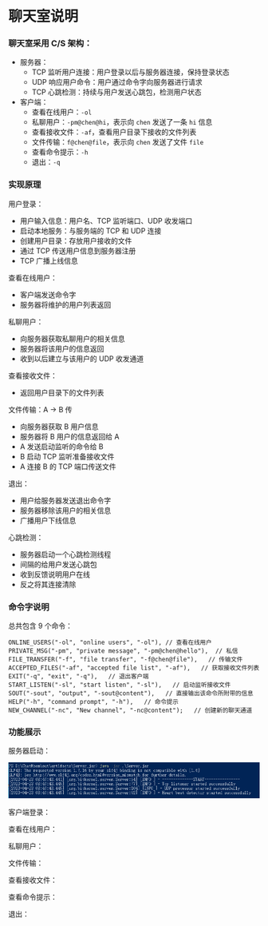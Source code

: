 # 聊天室说明

### 聊天室采用 C/S 架构：

- 服务器：
  - TCP 监听用户连接：用户登录以后与服务器连接，保持登录状态
  - UDP 响应用户命令：用户通过命令字向服务器进行请求
  - TCP 心跳检测：持续与用户发送心跳包，检测用户状态
- 客户端：
  - 查看在线用户：`-ol`
  - 私聊用户：`-pm@chen@hi`，表示向 `chen` 发送了一条 `hi` 信息
  - 查看接收文件：`-af`，查看用户目录下接收的文件列表
  - 文件传输：`f@chen@file`，表示向 `chen` 发送了文件 `file`
  - 查看命令提示：`-h`
  - 退出：`-q`

### 实现原理

用户登录：

- 用户输入信息：用户名、TCP 监听端口、UDP 收发端口
- 启动本地服务：与服务端的 TCP 和 UDP 连接
- 创建用户目录：存放用户接收的文件
- 通过 TCP 传送用户信息到服务器注册
- TCP 广播上线信息

查看在线用户：

- 客户端发送命令字
- 服务器将维护的用户列表返回

私聊用户：

- 向服务器获取私聊用户的相关信息
- 服务器将该用户的信息返回
- 收到以后建立与该用户的 UDP 收发通道

查看接收文件：

- 返回用户目录下的文件列表

文件传输：A -> B 传

- 向服务器获取 B 用户信息
- 服务器将 B 用户的信息返回给 A
- A 发送启动监听的命令给 B
- B 启动 TCP 监听准备接收文件
- A 连接 B 的 TCP 端口传送文件

退出：

- 用户给服务器发送退出命令字
- 服务器移除该用户的相关信息
- 广播用户下线信息

心跳检测：

- 服务器启动一个心跳检测线程
- 间隔的给用户发送心跳包
- 收到反馈说明用户在线
- 反之将其连接清除

### 命令字说明

总共包含 9 个命令：

```
ONLINE_USERS("-ol", "online users", "-ol"), // 查看在线用户
PRIVATE_MSG("-pm", "private message", "-pm@chen@hello"),  // 私信
FILE_TRANSFER("-f", "file transfer", "-f@chen@file"),   // 传输文件
ACCEPTED_FILES("-af", "accepted file list", "-af"),   // 获取接收文件列表
EXIT("-q", "exit", "-q"),   // 退出客户端
START_LISTEN("-sl", "start listen", "-sl"),   // 启动监听接收文件
SOUT("-sout", "output", "-sout@content"),   // 直接输出该命令所附带的信息
HELP("-h", "command prompt", "-h"),   // 命令提示
NEW_CHANNEL("-nc", "New channel", "-nc@content");   // 创建新的聊天通道
```

### 功能展示

服务器启动：

![StartServer.png](fig/StartServer.png)

客户端登录：

查看在线用户：

私聊用户：

文件传输：

查看接收文件：

查看命令提示：

退出：

